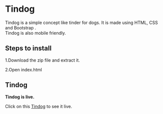# Tindog
Tindog is a simple concept like tinder for dogs. It is made using HTML, CSS and Bootstrap .<br />
Tindog is also mobile friendly.

## Steps to install

1.Download the zip file and extract it.

2.Open index.html

## Tindog

**Tindog is live.**

Click on this [Tindog](https://sriniketh28.github.io/Tindog/) to see it live.
